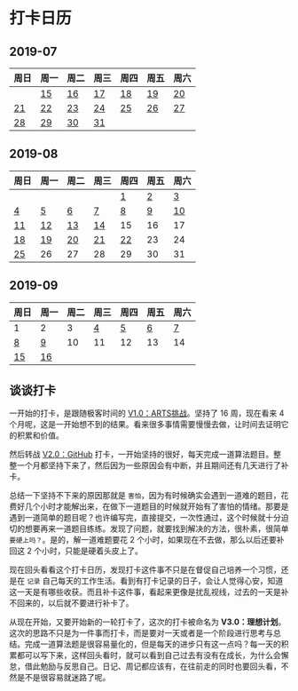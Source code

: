 # 打卡日历

## 2019-07

|周日|周一|周二|周三|周四|周五|周六|
|--|--|--|--|--|--|--|
||[15](http://note.youdao.com/noteshare?id=f90c565223c5d5e3d31f8bceb0de5130&sub=FD37678AE985437CA4849D05DC076DEF) | [16](http://note.youdao.com/noteshare?id=cb8684c9804057f30f76d959e6aecbf8&sub=E80474F5D5D440728D117958F6D567F8) | [17](http://note.youdao.com/noteshare?id=76ec8b127450ea81e496e681b6412245&sub=E16B0F5E386247138FF701430F437A69) | [18](http://note.youdao.com/noteshare?id=9a8916b56e02c4aa663c968f2ef46044&sub=FD97A6FF9A4C4DF28B287D69DB75A5E5) | [19](http://note.youdao.com/noteshare?id=67aae30edf0dbfb231204edc0131b3e8&sub=24CF40CDF2674F98807A7B00B1A9AE40) | [20](http://note.youdao.com/noteshare?id=ea6aa7e526d07c85063aae4f9445d52f&sub=E8FB6DF9953A4534BBEB0E151174691F) |
| [21](http://note.youdao.com/noteshare?id=140a5c580d6bb6826f0f50bd8e701560&sub=F04AA964C13348C2BEB6DA0752467CCB) |[22](http://note.youdao.com/noteshare?id=8f7a1732483878053ca08d7494300104&sub=A03D5AD6B9B048C89A1A97FBB3C990BE)|[23](http://note.youdao.com/noteshare?id=53849d90d97381c1a59742233b4ea55a&sub=668718C9DAB7495E80D49E0F89EA554D)|[24](https://note.youdao.com/ynoteshare1/index.html?id=80807165827634bb2fdf71da441015be&type=note)|[25](http://note.youdao.com/noteshare?id=a0f4f5290d08f69a1c966bd578e6f2bc&sub=6D23993407A04F008A3407832DDF6510)|[26](http://note.youdao.com/noteshare?id=94eedeaa94e7db1d0c9e019522fccf86&sub=F0B35519C281416ABF8A77825BEF03BC)|[27](http://note.youdao.com/noteshare?id=b7b92e92a64c81921d773f4d09147846&sub=DF5CC146FE8B4F4DBC47AFC297A2FCB2)|
| [28](http://note.youdao.com/noteshare?id=59807ba409195a89d8597e833070a5c5&sub=0F2A9D032D9E4B93885B583007EE5496) |[29](http://note.youdao.com/noteshare?id=4a6d6a125bd32c1499a59b6b86097e4f&sub=D60406641BA54CA087C167CDBCE3FD30) |[30](http://note.youdao.com/noteshare?id=ae70449d65718dda7c26365c219ba610&sub=F3FAEAFA3A424DA0AA996C55DFAF46A5)|[31](http://note.youdao.com/noteshare?id=f8f96c9c9e52722e05530ac2ff537854&sub=4B45C500CEEE4D9DBF29CDB3BD63F1E4)|  |  |　|

## 2019-08

|周日|周一|周二|周三|周四|周五|周六|
|--|--|--|--|--|--|--|
|  |  |  |  |[1](http://note.youdao.com/noteshare?id=c80f8a0bcd460557b42e53486a482515&sub=FAC25A9634EA4068BC2C09E2E9B95A29)|[2](http://note.youdao.com/noteshare?id=0ae791ba390a5ff5d40c1ca181b7d8fe&sub=C1D7F51FDF3A4D278E11C70575001D03)|[3](http://note.youdao.com/noteshare?id=a0483f109e785a92f5e419b56fc297a2&sub=42242D40166A4FFABA67430D399AFBB6)|
|[4](http://note.youdao.com/noteshare?id=89abd958f9cd1ac2998f0cd66e865bc0&sub=39CEC61F7E0448D887CCD5CC0ACBC0CB)|[5](http://note.youdao.com/noteshare?id=978b5a97d3c4b4b5f2994d73f17a0c35&sub=7F57F92862DE41DC9314320BF6839EE3)|[6](http://note.youdao.com/noteshare?id=d24a8f3787341943840e79a64219944a&sub=CC4FBACE76694D09B77537EB880C9440)|[7](http://note.youdao.com/noteshare?id=4f113c38d2040e8956b5893afd5cf643&sub=0EF3BC9D1B5C47F6A10579506D199F77)|[8](http://note.youdao.com/noteshare?id=adcf7ca1902b2da446762c09cdf5b89a&sub=9FE80D7A55C74876953383B907B15FF3)|[9](http://note.youdao.com/noteshare?id=d8df14223d449f515e06f30a33e15626&sub=B909537D16D5497CA466253F0105DAA7)|[10](http://note.youdao.com/noteshare?id=1e3baf2f4604bfc5d54b64804e148af7&sub=446708BEB4B243DE95CF6D87F15799B1)|
|[11](http://note.youdao.com/noteshare?id=c5092eb8a4e47b52713348d0d40351c3&sub=A5D34F034F074147AB374B47F7FED2AF)|[12](http://note.youdao.com/noteshare?id=53bc386741ed2442b35c13969bb0f366&sub=173066943AC54D9AB9CD180D1788759E)|[13](http://note.youdao.com/noteshare?id=b9dc123184ca614b2def5a0220c2032d&sub=20904C82B3334BB491B45B0DC54DE62E)|[14](http://note.youdao.com/noteshare?id=9f54f95217b5f2f0d043ace90cbaa8a2&sub=0705DF1325F94775A3360FEF4F220F58)|15|16|17|
|[18](http://note.youdao.com/noteshare?id=b37b7c28f64b8decc063e287524ce925&sub=E807BF06E3F54AE98D3311A972C9801E)|[19](http://note.youdao.com/noteshare?id=b118757b37a9ce89e9e86177dc603376&sub=59FDDAAA05EC4E5E8AC390EC960EDFAD)|[20](http://note.youdao.com/noteshare?id=0a13aad63d9c02dd56ced45cfd20051e&sub=58ACEF71E1AB4FC4B6965FEA00091505)|[21](http://note.youdao.com/noteshare?id=84d561ab1063c107fba6591fe0768cde&sub=E61C9F37EE3840A6883DF0C3630885EB)|[22](http://note.youdao.com/noteshare?id=ccb8864f4448389d0dabb58af5bfdc7c&sub=1289932122244003854290967ADEA3C3)|23|24|
|[25](http://note.youdao.com/noteshare?id=09edb6c87ab631607f864a7862f0b029&sub=4B8BB8C9B4BD42138A9548032FABE802)|26|27|28|29|30|31|

## 2019-09

|周日|周一|周二|周三|周四|周五|周六|
|--|--|--|--|--|--|--|
|1|2|3|[4](http://note.youdao.com/noteshare?id=974e3355170c15fdd9e7cecb38c0d0a4&sub=B891F7EB03B24EBDBC947E2732A0EE04)|[5](http://note.youdao.com/noteshare?id=a18fdd9058b0d1f8d0193addc9dc90c7&sub=1EACB779EF3B479EA722069E5E2463C3)|[6](http://note.youdao.com/noteshare?id=93f3e1a6c35ffd6773fb4df3927add1f&sub=8F072B224A5E46ACAE278FB946904B0E)|[7](http://note.youdao.com/noteshare?id=cd5949547e023407db0b848311e36037&sub=8E5D1CFCD15C450B86FCFFA1AAB4CD33)|
|[8](http://note.youdao.com/noteshare?id=a164f83bb2216092cd280ccc21519c1e&sub=124CA588D03C49B4951848EAD1249C79)|[9](http://note.youdao.com/noteshare?id=cc66aae6f31c82838a1221a30ca21c26&sub=B7F2A3053E7E4EA3A5D9A4054334978F)|10|11|12|13|14|
|[15](http://note.youdao.com/noteshare?id=e8e16324d1aa74be842f8e19c784793a&sub=6B23329A21B346E2BAAFFCEDE004EC31)|[16](http://note.youdao.com/noteshare?id=1218b4947c2b70306538c7bacdd3ced1&sub=BE490BF0CBC74B6EB2A6F74E337321E4)

## 谈谈打卡

一开始的打卡，是跟随极客时间的 [V1.0：ARTS挑战](https://www.zhihu.com/people/yan-fan-99-48/answers)。坚持了 16 周，现在看来 4 个月呢，这是一开始想不到的结果。看来很多事情需要慢慢去做，让时间去证明它的积累和价值。

然后转战 [V2.0：GitHub](https://github.com/wangchunfan/hold-hard) 打卡，一开始坚持的很好，每天完成一道算法题目。整整一个月都坚持下来了，然后因为一些原因会有中断，并且期间还有几天进行了补卡。

总结一下坚持不下来的原因那就是 `害怕`，因为有时候确实会遇到一道难的题目，花费好几个小时才能解出来，在做下一道题目的时候就开始有了害怕的情绪。那要是遇到一道简单的题目呢？也许编写完，直接提交，一次性通过，这个时候就十分迫切的想要再来一道题目练练。发现了问题，就要找到解决的方法，很朴素，很简单 `要硬上吗？`。是的，解一道难题要花 2 个小时，如果现在不去做，那么以后还要补回这 2 个小时，只能是硬着头皮上了。

现在回头看看这个打卡日历，发现打卡这件事不只是在督促自己培养一个习惯，还是在 `记录` 自己每天的工作生活。看到有打卡记录的日子，会让人觉得心安，知道这一天是有哪些收获。而且补卡这件事，看起来更像是扰乱视线，过去的一天是补不回来的，以后就不要进行补卡了。

从现在开始，又要开始新的一轮打卡了，这次的打卡被命名为 **V3.0：理想计划**。这次的思路不只是为一件事而打卡，而是要对一天或者是一个阶段进行思考与总结。完成一道算法题是很容易量化的，但是每天的进步只有这一点吗？每一天的积累都可以写下来，这样回头看时，就可以看到自己过去有没有在成长，为什么会懈怠，借此勉励与反思自己。日记、周记都应该有，在往前走的同时也要回头看，不然是不是很容易就迷路了呢。